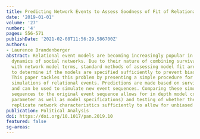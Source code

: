 ```yaml
---
title: Predicting Network Events to Assess Goodness of Fit of Relational Event Models
date: '2019-01-01'
volume: '27'
number: '4'
pages: 556-571
publishDate: '2021-02-08T11:56:29.586700Z'
authors:
- Laurence Brandenberger
abstract: Relational event models are becoming increasingly popular in modeling temporal
  dynamics of social networks. Due to their nature of combining survival analysis
  with network model terms, standard methods of assessing model fit are not suitable
  to determine if the models are specified sufficiently to prevent biased estimates.
  This paper tackles this problem by presenting a simple procedure for model-based
  simulations of relational events. Predictions are made based on survival probabilities
  and can be used to simulate new event sequences. Comparing these simulated event
  sequences to the original event sequence allows for in depth model comparisons (including
  parameter as well as model specifications) and testing of whether the model can
  replicate network characteristics sufficiently to allow for unbiased estimates.
publication: Political Analysis
doi: https://doi.org/10.1017/pan.2019.10
featured: false
sg-areas:
---
```

